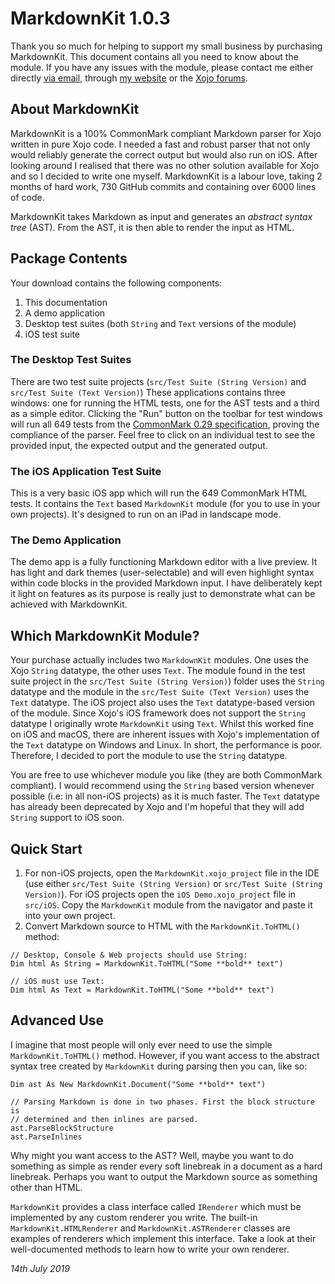 # MarkdownKit 1.0.3

Thank you so much for helping to support my small business by purchasing MarkdownKit. This document contains all you need to know about the module. If you have any issues with the module, please contact me either directly [via email][email me], through [my website][contact page] or the [Xojo forums][forums].

## About MarkdownKit

MarkdownKit is a 100% CommonMark compliant Markdown parser for Xojo written in pure Xojo code. I needed a fast and robust parser that not only would reliably generate the correct output but would also run on iOS. After looking around I realised that there was no other solution available for Xojo and so I decided to write one myself. MarkdownKit is a labour love, taking 2 months of hard work, 730 GitHub commits and containing over 6000 lines of code.

MarkdownKit takes Markdown as input and generates an _abstract syntax tree_ (AST). From the AST, it is then able to render the input as HTML.


## Package Contents

Your download contains the following components:

1. This documentation
2. A demo application
3. Desktop test suites (both `String` and `Text` versions of the module)
4. iOS test suite

### The Desktop Test Suites

There are two test suite projects (`src/Test Suite (String Version)` and `src/Test Suite (Text Version)`) These applications contains three windows: one for running the HTML tests, one for the AST tests and a third as a simple editor. Clicking the "Run" button on the toolbar for test windows will run all 649 tests from the [CommonMark 0.29 specification][cm spec], proving the compliance of the parser. Feel free to click on an individual test to see the provided input, the expected output and the generated output.

### The iOS Application Test Suite

This is a very basic iOS app which will run the 649 CommonMark HTML tests. It contains the `Text` based `MarkdownKit` module (for you to use in your own projects). It's designed to run on an iPad in landscape mode.

### The Demo Application

The demo app is a fully functioning Markdown editor with a live preview. It has light and dark themes (user-selectable) and will even highlight syntax within code blocks in the provided Markdown input. I have deliberately kept it light on features as its purpose is really just to demonstrate what can be achieved with MarkdownKit.

## Which MarkdownKit Module?

Your purchase actually includes two `MarkdownKit` modules. One uses the Xojo `String` datatype, the other uses `Text`. The module found in the test suite project in the `src/Test Suite (String Version)`) folder uses the `String` datatype and the module in the `src/Test Suite (Text Version)` uses the `Text` datatype. The iOS project also uses the `Text` datatype-based version of the module. Since Xojo's iOS framework does not support the `String` datatype I originally wrote `MarkdownKit` using `Text`. Whilst this worked fine on iOS and macOS, there are inherent issues with Xojo's implementation of the `Text` datatype on Windows and Linux. In short, the performance is poor. Therefore, I decided to port the module to use the `String` datatype. 

You are free to use whichever module you like (they are both CommonMark compliant). I would recommend using the `String` based version whenever possible (i.e: in all non-iOS projects) as it is much faster. The `Text` datatype has already been deprecated by Xojo and I'm hopeful that they will add `String` support to iOS soon.

## Quick Start

1. For non-iOS projects, open the `MarkdownKit.xojo_project` file in the IDE (use either `src/Test Suite (String Version)` or `src/Test Suite (String Version)`). For iOS projects open the `iOS Demo.xojo_project` file in `src/iOS`. Copy the `MarkdownKit` module from the navigator and paste it into your own project.
2. Convert Markdown source to HTML with the `MarkdownKit.ToHTML()` method:

```xojo
// Desktop, Console & Web projects should use String:
Dim html As String = MarkdownKit.ToHTML("Some **bold** text")

// iOS must use Text:
Dim html As Text = MarkdownKit.ToHTML("Some **bold** text")
```

## Advanced Use

I imagine that most people will only ever need to use the simple `MarkdownKit.ToHTML()` method. However, if you want access to the abstract syntax tree created by `MarkdownKit` during parsing then you can, like so:

```xojo
Dim ast As New MarkdownKit.Document("Some **bold** text")

// Parsing Markdown is done in two phases. First the block structure is 
// determined and then inlines are parsed.
ast.ParseBlockStructure
ast.ParseInlines
```

Why might you want access to the AST? Well, maybe you want to do something as simple as render every soft linebreak in a document as a hard linebreak. Perhaps you want to output the Markdown source as something other than HTML.

`MarkdownKit` provides a class interface called `IRenderer` which must be implemented by any custom renderer you write. The built-in `MarkdownKit.HTMLRenderer` and `MarkdownKit.ASTRenderer` classes are examples of renderers which implement this interface. Take a look at their well-documented methods to learn how to write your own renderer.

_14th July 2019_

[email me]: mailto:contact@garrypettet.com
[contact page]: https://garrypettet.com/contact
[forums]: https://forum.xojo.com
[cm spec]: https://spec.commonmark.org/0.29/